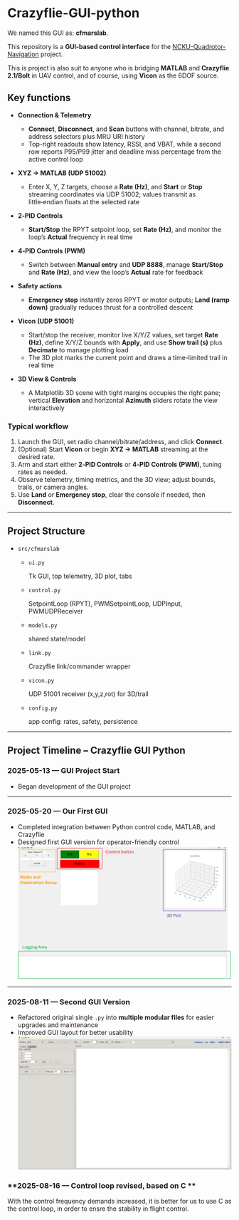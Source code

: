 # Crazyflie-GUI-python

We named this GUI as: **cfmarslab**.

This repository is a **GUI-based control interface** for the [NCKU-Quadrotor-Navigation](https://github.com/Lee-Chun-Yi/NCKU-Quadrotor-Navigation) project.

This is project is also suit to anyone who is bridging  **MATLAB**  and **Crazyflie 2.1/Bolt** in UAV control, and of course, using **Vicon** as the 6DOF source.


## Key functions

- **Connection & Telemetry**
  - **Connect**, **Disconnect**, and **Scan** buttons with channel, bitrate, and address selectors plus MRU URI history
  - Top-right readouts show latency, RSSI, and VBAT, while a second row reports P95/P99 jitter and deadline miss percentage from the active control loop
    
- **XYZ → MATLAB (UDP 51002)**
  - Enter X, Y, Z targets, choose a **Rate (Hz)**, and **Start** or **Stop** streaming coordinates via UDP 51002; values transmit as little‑endian floats at the selected rate
    
- **2‑PID Controls**
  - **Start/Stop** the RPYT setpoint loop, set **Rate (Hz)**, and monitor the loop’s **Actual** frequency in real time
    
- **4‑PID Controls (PWM)**
  - Switch between **Manual entry** and **UDP 8888**, manage **Start/Stop** and **Rate (Hz)**, and view the loop’s **Actual** rate for feedback
    
- **Safety actions**
  - **Emergency stop** instantly zeros RPYT or motor outputs; **Land (ramp down)** gradually reduces thrust for a controlled descent
    
- **Vicon (UDP 51001)**
  - Start/stop the receiver, monitor live X/Y/Z values, set target **Rate (Hz)**, define X/Y/Z bounds with **Apply**, and use **Show trail (s)** plus **Decimate** to manage plotting load
  - The 3D plot marks the current point and draws a time-limited trail in real time
    
- **3D View & Controls**
  - A Matplotlib 3D scene with tight margins occupies the right pane; vertical **Elevation** and horizontal **Azimuth** sliders rotate the view interactively

### Typical workflow

1. Launch the GUI, set radio channel/bitrate/address, and click **Connect**.  
2. (Optional) Start **Vicon** or begin **XYZ → MATLAB** streaming at the desired rate.  
3. Arm and start either **2‑PID Controls** or **4‑PID Controls (PWM)**, tuning rates as needed.  
4. Observe telemetry, timing metrics, and the 3D view; adjust bounds, trails, or camera angles.  
5. Use **Land** or **Emergency stop**, clear the console if needed, then **Disconnect**.
   
---

## Project Structure

* `src/cfmarslab`

    
  * `ui.py`
    
    Tk GUI, top telemetry, 3D plot, tabs
    
  * `control.py`
    
     SetpointLoop (RPYT), PWMSetpointLoop, UDPInput, PWMUDPReceiver
    
  * `models.py`
    
    shared state/model
    
  * `link.py`
    
     Crazyflie link/commander wrapper
    
  * `vicon.py`
    
    UDP 51001 receiver (x,y,z,rot) for 3D/trail
    
  * `config.py`
    
    app config: rates, safety, persistence

---


## Project Timeline – Crazyflie GUI Python

### **2025-05-13 — GUI Project Start**

* Began development of the GUI project
---

### **2025-05-20 — Our First GUI**

* Completed integration between Python control code, MATLAB, and Crazyflie
* Designed first GUI version for operator-friendly control
  ![](https://github.com/Lee-Chun-Yi/crazyflie-GUI-python/blob/main/image/%E8%9E%A2%E5%B9%95%E6%93%B7%E5%8F%96%E7%95%AB%E9%9D%A2%202025-08-11%20005757.png)

---

### **2025-08-11 — Second GUI Version**

* Refactored original single `.py` into **multiple modular files** for easier upgrades and maintenance
* Improved GUI layout for better usability
  ![](https://github.com/Lee-Chun-Yi/crazyflie-GUI-python/blob/main/image/%E8%9E%A2%E5%B9%95%E6%93%B7%E5%8F%96%E7%95%AB%E9%9D%A2%202025-08-11%20010041.png)


### **2025-08-16 — Control loop revised, based on C **

With the control frequency demands increased, it is better for us to use C as the control loop, in order to ensre the stability in flight control.
